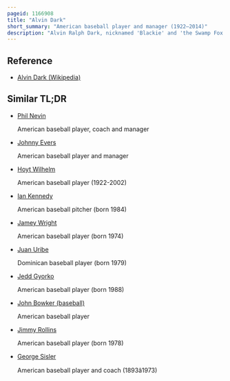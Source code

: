 ```yaml
---
pageid: 1166908
title: "Alvin Dark"
short_summary: "American baseball player and manager (1922–2014)"
description: "Alvin Ralph Dark, nicknamed 'Blackie' and 'the Swamp Fox', was an american Professional Baseball Shortstop and Manager. He played fourteen years in Major League Baseball for the Boston/Milwaukee Braves, the New York Giants , the St. Louis Cardinals, the Chicago Cubs, and the Philadelphia Phillies. Later, he managed the San Francisco Giants, the Kansas City/Oakland Athletics, the Cleveland Indians, and the San Diego Padres. He was a three-time All-Star and two-time World Series Champion once as a Player and once as a Manager."
---
```


## Reference

- [Alvin Dark (Wikipedia)](https://en.wikipedia.org/?curid=1166908)

## Similar TL;DR

- [Phil Nevin](/tldr/en/phil-nevin)

  American baseball player, coach and manager

- [Johnny Evers](/tldr/en/johnny-evers)

  American baseball player and manager

- [Hoyt Wilhelm](/tldr/en/hoyt-wilhelm)

  American baseball player (1922-2002)

- [Ian Kennedy](/tldr/en/ian-kennedy)

  American baseball pitcher (born 1984)

- [Jamey Wright](/tldr/en/jamey-wright)

  American baseball player (born 1974)

- [Juan Uribe](/tldr/en/juan-uribe)

  Dominican baseball player (born 1979)

- [Jedd Gyorko](/tldr/en/jedd-gyorko)

  American baseball player (born 1988)

- [John Bowker (baseball)](/tldr/en/john-bowker-baseball)

  American baseball player

- [Jimmy Rollins](/tldr/en/jimmy-rollins)

  American baseball player (born 1978)

- [George Sisler](/tldr/en/george-sisler)

  American baseball player and coach (1893â1973)
